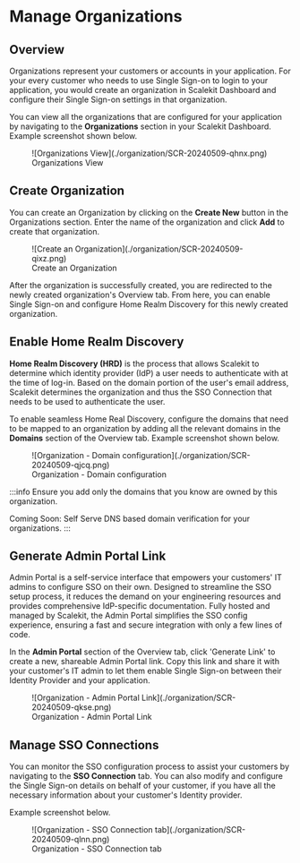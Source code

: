 # Manage Organizations

## Overview
Organizations represent your customers or accounts in your application. For your every customer who needs to use Single Sign-on to login to your application, you would create an organization in Scalekit Dashboard and configure their Single Sign-on settings in that organization.

You can view all the organizations that are configured for your application by navigating to the **Organizations** section in your Scalekit Dashboard. Example screenshot shown below.
<figure>![Organizations View](./organization/SCR-20240509-qhnx.png)
<figcaption>Organizations View</figcaption></figure>

## Create Organization
You can create an Organization by clicking on the **Create New** button in the Organizations section. Enter the name of the organization and click **Add** to create that organization. 

<figure>![Create an Organization](./organization/SCR-20240509-qixz.png)
<figcaption>Create an Organization</figcaption></figure>

After the organization is successfully created, you are redirected to the newly created organization's Overview tab. From here, you can enable Single Sign-on and configure Home Realm Discovery for this newly created organization.

## Enable Home Realm Discovery
**Home Realm Discovery (HRD)** is the process that allows Scalekit to determine which identity provider (IdP) a user needs to authenticate with at the time of log-in. Based on the domain portion of the user's email address, Scalekit determines the organization and thus the SSO Connection that needs to be used to authenticate the user. 

To enable seamless Home Real Discovery, configure the domains that need to be mapped to an organization by adding all the relevant domains in the **Domains** section of the Overview tab. Example screenshot shown below.
<figure>![Organization - Domain configuration](./organization/SCR-20240509-qjcq.png)
<figcaption>Organization - Domain configuration</figcaption></figure>

:::info
Ensure you add only the domains that you know are owned by this organization. 

Coming Soon: Self Serve DNS based domain verification for your organizations.
:::

## Generate Admin Portal Link
Admin Portal is a self-service interface that empowers your customers' IT admins to configure SSO on their own. Designed to streamline the SSO setup process, it reduces the demand on your engineering resources and provides comprehensive IdP-specific documentation. Fully hosted and managed by Scalekit, the Admin Portal simplifies the SSO config experience, ensuring a fast and secure integration with only a few lines of code.

In the **Admin Portal** section of the Overview tab, click 'Generate Link' to create a new, shareable Admin Portal link. Copy this link and share it with your customer's IT admin to let them enable Single Sign-on between their Identity Provider and your application. 
<figure>![Organization - Admin Portal Link](./organization/SCR-20240509-qkse.png)
<figcaption>Organization - Admin Portal Link</figcaption></figure>

## Manage SSO Connections
You can monitor the SSO configuration process to assist your customers by navigating to the **SSO Connection** tab. You can also modify and configure the Single Sign-on details on behalf of your customer, if you have all the necessary information about your customer's Identity provider. 

Example screenshot below.
<figure>![Organization - SSO Connection tab](./organization/SCR-20240509-qlnn.png)
<figcaption>Organization - SSO Connection tab</figcaption></figure>